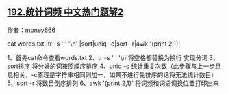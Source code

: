 ## [192.统计词频 中文热门题解2](https://leetcode.cn/problems/word-frequency/solutions/100000/yi-bu-yi-bu-ji-suan-ci-pin-by-money666)

作者：[money666](https://leetcode.cn/u/money666)

cat words.txt |tr -s ' ' '\n' |sort|uniq -c|sort -r|awk '{print $2,$1}'

1、首先cat命令查看words.txt
2、tr -s ' ' '\n'将空格都替换为换行 实现分词
3、sort排序 将分好的词按照顺序排序
4、uniq -c 统计重复次数（此步骤与上一步息息相关，-c原理是字符串相同则加一，如果不进行先排序的话将无法统计数目）
5、sort -r 将数目倒序排列
6、awk '{print $2,$1}' 将词频和词语调换位置打印出来